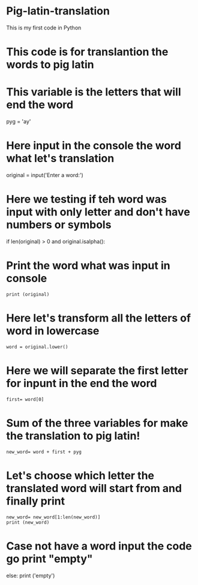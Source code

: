 # Pig-latin-translation
This is my first code in Python 


# This code is for translantion the words to pig latin

# This variable is the letters that will end the word
pyg = 'ay' 

# Here input in the console the word what let's translation
original = input('Enter a word:') 

# Here we testing if teh word was input with only letter and don't have numbers or symbols
if len(original) > 0 and original.isalpha(): 

#   Print the word what was input in console
    print (original) 

#   Here let's transform all the letters of word in lowercase
    word = original.lower() 

#   Here we will separate the first letter for inpunt in the end the word
    first= word[0] 

#   Sum of the three variables for make the translation to pig latin!
    new_word= word + first + pyg

#   Let's choose which letter the translated word will start from and finally print
    new_word= new_word[1:len(new_word)]
    print (new_word)

# Case not have a word input the code go print "empty"
else:
    print ('empty')
